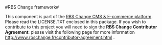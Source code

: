 #RBS Change framework#

This component is part of the [RBS Change CMS & E-commerce platform][1]. Please read the LICENSE.TXT enclosed in this package. If you wish to contribute to this project you will need to sign the **RBS Change Contributor Agreement**: please visit the following page for more information http://www.rbschange.fr/contributor-agreement.html .

[1]: http://www.rbschange.com/

